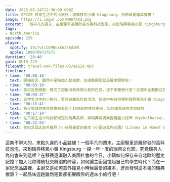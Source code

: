 ```yaml
---
date: 2025-05-24T22:30:00.000Z
title: EP229 日常生活中的小旅行：瑞典移民小鎮 Kingsburg、兒時最愛繪本推薦！
image: https://i.imgur.com/MH0fXXd.png
excerpt: 一個平凡的週末，主廚驅車逃離矽谷的高科技泡泡，來到瑞典移民小鎮 Kingsburg 一探一年一度的瑞典文化節。究竟瑞典人為何會來到這裡？小鎮如何保存來自北歐的歷史記憶？一起品味這趟雖然短暫卻拓展眼界的週末小旅行吧！
tags:
- North America
episode: 229
player:
  spotify: 19LTvIcCEMBoxEn3rAdiMl
  apple: 1000709737671
duration: '29:40'
guid: GUID-229
filepath: travel-wok-files-03/ep229.mp3
timeline:
- time: '00:00:16'
  text: 開場前言，雖然不是每個人都喜歡，但這集開頭就是要來閒聊啦！
- time: '00:03:10'
  text: 節目近期規劃：做完了超級消耗時間力氣的巴西，接下來要做什麼？五週年企劃歡迎投稿
- time: '00:08:37'
  text: 日常生活中的小旅行，暫時逃離高科技泡泡，前進中央谷地裡的瑞典移民小鎮 Kingsburg
- time: '00:13:41'
  text: 為什麼瑞典移民會來到美國？19世紀的移民史詩，如何成為瑞典文學經典
- time: '00:17:14'
  text: 在日常生活中你我都知道的瑞典品牌，與瑞典傳統樂器鍵盤小提琴（Nyckelharpa）、像極了營火晚會的北歐社交舞蹈
- time: '00:22:54'
  text: 在紀念品店意外撞見了小時候最愛的繪本《小蓮遊莫內花園》（Linnea in Monet’s Garden），發現它的瑞典根源
---
```

這集不聊大的，來點久違的小品路線！一個平凡的週末，主廚驅車逃離矽谷的高科技泡泡，來到瑞典移民小鎮 Kingsburg 一探一年一度的瑞典文化節。究竟瑞典人為何會來到這裡？在移民逐漸融入美國社會的今日，小鎮如何保存來自北歐的歷史記憶？加入北歐傳統社交舞蹈的陣容，如何讓主廚回憶起自己的學生時代？而在一家紀念品店裡，主廚又是如何意外撞見小時候最愛的繪本，進而發現這本書的瑞典根源？一起品味這趟雖然短暫卻拓展眼界的週末小旅行吧！
